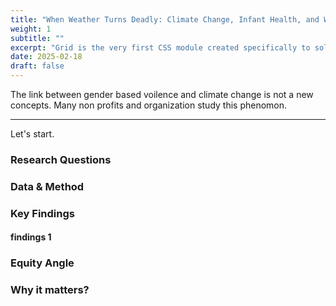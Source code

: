 ```yaml
---
title: "When Weather Turns Deadly: Climate Change, Infant Health, and Women’s Safety"
weight: 1
subtitle: ""
excerpt: "Grid is the very first CSS module created specifically to solve the layout problems we’ve all been hacking our way around for as long as we’ve been making websites."
date: 2025-02-18
draft: false
---
```


The link between gender based voilence and climate change is not a new concepts. Many non profits and organization study this phenomon.

---
Let's start.
### Research Questions

### Data & Method


### Key Findings
#### findings 1

### Equity Angle

### Why it matters?


